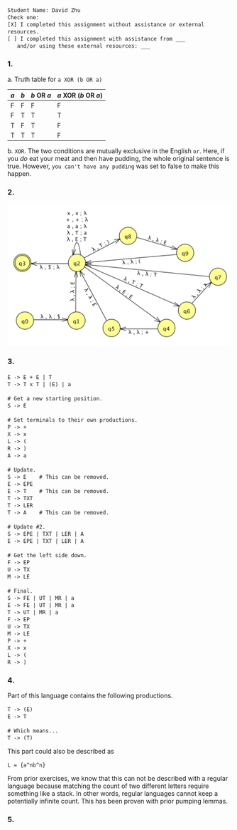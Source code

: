```
Student Name: David Zhu
Check one:
[X] I completed this assignment without assistance or external resources.
[ ] I completed this assignment with assistance from ___
   and/or using these external resources: ___
```

### 1.

a. Truth table for `a XOR (b OR a)`

_a_ | _b_ | _b_ OR _a_ | _a_ XOR (_b_ OR _a_)
----|-----|------------|---------------------
 F  |  F  | F          | F
 F  |  T  | T          | T
 T  |  F  | T          | F
 T  |  T  | T          | F

b. `XOR`. The two conditions are mutually exclusive in the English `or`. Here, if you _do_ eat your meat and then have pudding, the whole original sentence is true. However, `you can't have any pudding` was set to false to make this happen.

### 2.

![](assets/2.png)

### 3.

```
E -> E + E | T
T -> T x T | (E) | a

# Get a new starting position.
S -> E

# Set terminals to their own productions.
P -> +
X -> x
L -> (
R -> )
A -> a

# Update.
S -> E    # This can be removed.
E -> EPE
E -> T    # This can be removed.
T -> TXT
T -> LER
T -> A    # This can be removed.

# Update #2.
S -> EPE | TXT | LER | A
E -> EPE | TXT | LER | A

# Get the left side down.
F -> EP
U -> TX
M -> LE

# Final.
S -> FE | UT | MR | a
E -> FE | UT | MR | a
T -> UT | MR | a
F -> EP
U -> TX
M -> LE
P -> +
X -> x
L -> (
R -> )
```

### 4.

Part of this language contains the following productions.

```
T -> (E)
E -> T

# Which means...
T -> (T)
```

This part could also be described as
```
L = {a^nb^n}
```

From prior exercises, we know that this can not be described with a regular language because matching the count of two different letters require something like a stack. In other words, regular languages cannot keep a potentially infinite count. This has been proven with prior pumping lemmas.

### 5.
